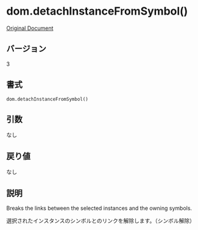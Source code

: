 # dom.detachInstanceFromSymbol()

[Original Document](http://help.adobe.com/en_US/fireworks/cs/extend/WS5b3ccc516d4fbf351e63e3d1183c94856c-7e31.html)

## バージョン

3

## 書式

```
dom.detachInstanceFromSymbol()
```

## 引数

なし

## 戻り値

なし

## 説明

Breaks the links between the selected instances and the owning symbols.

選択されたインスタンスのシンボルとのリンクを解除します。（シンボル解除）